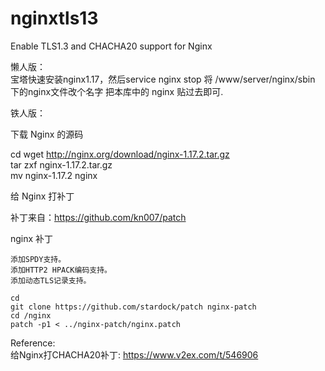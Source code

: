 # nginxtls13
Enable TLS1.3 and CHACHA20 support for Nginx


懒人版：  
宝塔快速安装nginx1.17，然后service nginx stop
将 /www/server/nginx/sbin 下的nginx文件改个名字
把本库中的 nginx 贴过去即可.



铁人版：  

下载 Nginx 的源码  

cd 
wget http://nginx.org/download/nginx-1.17.2.tar.gz  
tar zxf nginx-1.17.2.tar.gz  
mv nginx-1.17.2 nginx  


给 Nginx 打补丁  

补丁来自：https://github.com/kn007/patch  

nginx 补丁  
 
    添加SPDY支持。  
    添加HTTP2 HPACK编码支持。  
    添加动态TLS记录支持。  
    
```  
cd
git clone https://github.com/stardock/patch nginx-patch
cd /nginx
patch -p1 < ../nginx-patch/nginx.patch
```  



Reference:  
给Nginx打CHACHA20补丁: https://www.v2ex.com/t/546906  
